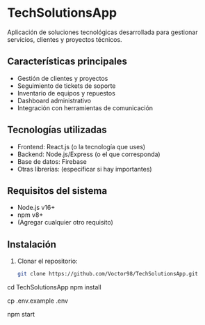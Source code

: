 # TechSolutionsApp

Aplicación de soluciones tecnológicas desarrollada para gestionar servicios, clientes y proyectos técnicos.

## Características principales

- Gestión de clientes y proyectos
- Seguimiento de tickets de soporte
- Inventario de equipos y repuestos
- Dashboard administrativo
- Integración con herramientas de comunicación

## Tecnologías utilizadas

- Frontend: React.js (o la tecnología que uses)
- Backend: Node.js/Express (o el que corresponda)
- Base de datos: Firebase
- Otras librerías: (especificar si hay importantes)

## Requisitos del sistema

- Node.js v16+
- npm v8+
- (Agregar cualquier otro requisito)

## Instalación

1. Clonar el repositorio:
   ```bash
   git clone https://github.com/Voctor98/TechSolutionsApp.git

cd TechSolutionsApp
npm install

cp .env.example .env

npm start
